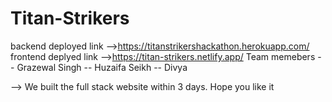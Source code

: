 # Titan-Strikers
 backend deployed link -->https://titanstrikershackathon.herokuapp.com/
 frontend deplyed link -->https://titan-strikers.netlify.app/
 Team memebers
 -- Grazewal Singh
 -- Huzaifa Seikh 
 -- Divya
 
 --> We built the full stack website within 3 days.
 Hope you like it
